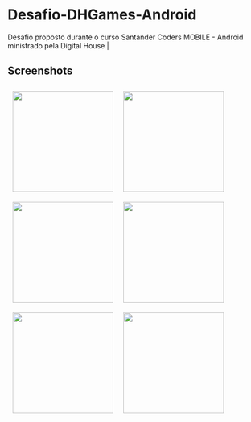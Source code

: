 # Desafio-DHGames-Android

Desafio proposto durante o curso Santander Coders MOBILE - Android ministrado pela Digital House  |


## Screenshots

<img src="https://i.imgur.com/oIEviDm.jpg" align="left"
width="200" hspace="10" vspace="10">

<img src="https://i.imgur.com/R53CIcE.jpg" align="left"
width="200" hspace="10" vspace="10">

<img src="https://i.imgur.com/lhLecKw.jpg" align="left"
width="200" hspace="10" vspace="10">

<img src="https://i.imgur.com/ClUyZBN.jpg" align="left"
width="200" hspace="10" vspace="10">

<img src="https://i.imgur.com/s5d6mUJ.jpg" align="left"
width="200" hspace="10" vspace="10">

<img src="https://i.imgur.com/S166QQN.jpg" align="left"
width="200" hspace="10" vspace="10">
